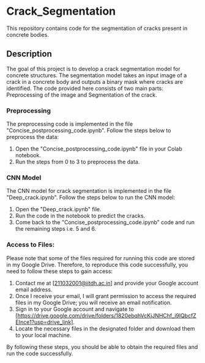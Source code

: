 # Crack_Segmentation
This repository contains code for the segmentation of cracks present in concrete bodies.

## **Description**
The goal of this project is to develop a crack segmentation model for concrete structures. The segmentation model takes an input image of a crack in a concrete body and outputs a binary mask where cracks are identified. The code provided here consists of two main parts: Preprocessing of the image and Segmentation of the crack.

### **Preprocessing**
The preprocessing code is implemented in the file "Concise_postprocessing_code.ipynb". Follow the steps below to preprocess the data:
1. Open the "Concise_postprocessing_code.ipynb" file in your Colab notebook.
2. Run the steps from 0 to 3 to preprocess the data.

### **CNN Model**
The CNN model for crack segmentation is implemented in the file "Deep_crack.ipynb". Follow the steps below to run the CNN model:
1. Open the "Deep_crack.ipynb" file.
2. Run the code in the notebook to predict the cracks.
3. Come back to the "Concise_postprocessing_code.ipynb" code and run the remaining steps i.e. 5 and 6.



### **Access to Files:**
Please note that some of the files required for running this code are stored in my Google Drive. Therefore, to reproduce this code successfully, you need to follow these steps to gain access:

1. Contact me at [211032001@iitdh.ac.in] and provide your Google account email address.
2. Once I receive your email, I will grant permission to access the required files in my Google Drive; you will receive an email notification.
3. Sign in to your Google account and navigate to [https://drive.google.com/drive/folders/1820ebqhVcKjJNHChf_i9lQbcfZEInce1?usp=drive_link].
4. Locate the necessary files in the designated folder and download them to your local machine.

By following these steps, you should be able to obtain the required files and run the code successfully.
